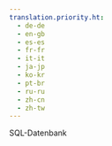 ```yaml
---
translation.priority.ht: 
  - de-de
  - en-gb
  - es-es
  - fr-fr
  - it-it
  - ja-jp
  - ko-kr
  - pt-br
  - ru-ru
  - zh-cn
  - zh-tw
---
```

SQL\-Datenbank